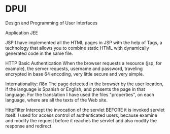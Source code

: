DPUI
====

Design and Programming of User Interfaces

Application JEE

JSP
I have implemented all the HTML pages in JSP with the help of Tags, a technology that allows you to combine static HTML with dynamically generated code in the same file.

HTTP Basic Authentication
When the browser requests a resource (jsp, for example), the server requests, username and password, traveling encrypted in base 64 encoding, very little secure and very simple.

Internationality: i18n
The page detected in the browser by the user location, if the language is Spanish or English, and presents the page in that language. For the translation I have used the files "properties", on each language, where are all the texts of the Web site.

HttpFilter
Intercept the invocation of the servlet BEFORE it is invoked servlet itself. 
I used for access control of authenticated users, because examine and modify the request before it reaches the servlet and also modify the response and redirect.



